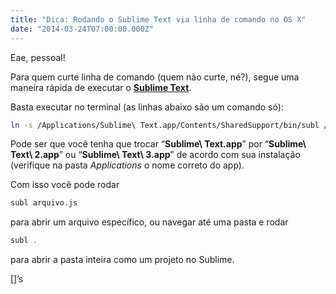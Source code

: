 ```yaml
---
title: "Dica: Rodando o Sublime Text via linha de comando no OS X"
date: "2014-03-24T07:00:00.000Z"
---
```

Eae, pessoal!

Para quem curte linha de comando (quem não curte, né?), segue uma maneira rápida de executar o [**Sublime Text**](http://www.sublimetext.com/).

Basta executar no terminal (as linhas abaixo são um comando só):

```bash
ln -s /Applications/Sublime\ Text.app/Contents/SharedSupport/bin/subl /usr/local/bin/subl
```

Pode ser que você tenha que trocar “**Sublime\\ Text.app**” por “**Sublime\\ Text\\ 2.app**” ou “**Sublime\\ Text\\ 3.app**” de acordo com sua instalação (verifique na pasta _Applications_ o nome correto do app).

Com isso você pode rodar

```bash
subl arquivo.js
```

para abrir um arquivo específico, ou navegar até uma pasta e rodar

```js
subl .
```

para abrir a pasta inteira como um projeto no Sublime.

\[\]’s